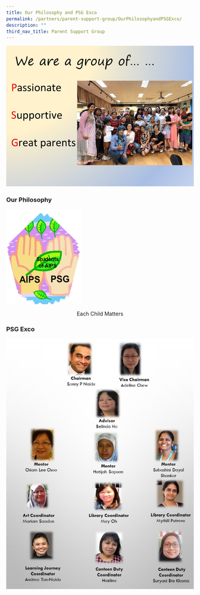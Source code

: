 ```yaml
---
title: Our Philosophy and PSG Exco
permalink: /partners/parent-support-group/OurPhilosophyandPSGExco/
description: ""
third_nav_title: Parent Support Group
---
```


![Parent Support Group](/images/PSG.jpg)



### Our Philosophy 

<style>  
img {  
  display: block;  
  margin-left: auto;  
  margin-right: auto;  
}  
</style>  
<body><img src="/images/psg%20logo.jpg" alt="Our Philosop" style="width:40%;">  
  
</body>
<p style="text-align:center;">Each Child Matters</p>



### PSG Exco
	
<img alt="PSG Exco" src="/images/psg%20exco.jpg">